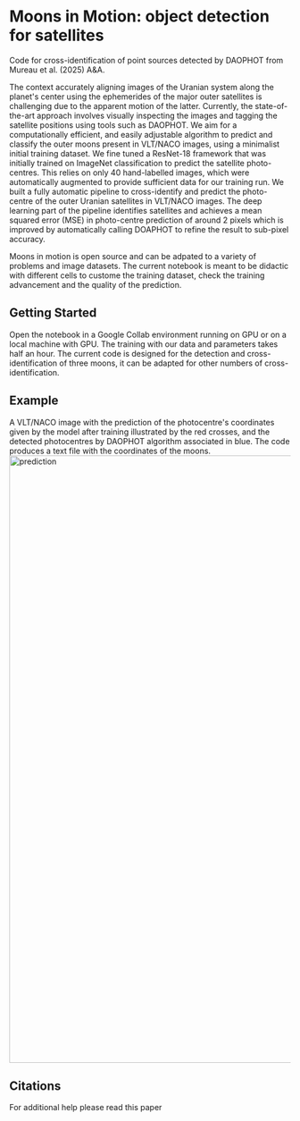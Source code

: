 # Moons in Motion: object detection for satellites

Code for cross-identification of point sources detected by DAOPHOT from Mureau et al. (2025) A&A.

The context accurately aligning images of the Uranian system along the planet's center using the ephemerides of the major outer satellites is challenging due to the apparent motion of the latter. Currently, the state-of-the-art approach involves visually inspecting the images and tagging the satellite positions using tools such as DAOPHOT. 
We aim for a computationally efficient, and easily adjustable algorithm to predict and classify the outer moons present in VLT/NACO images, using a minimalist initial training dataset. We fine tuned a ResNet-18 framework that was initially trained on ImageNet classification to predict the satellite photo-centres. This relies on only 40 hand-labelled images, which were automatically augmented to provide sufficient data for our training run. We built a fully automatic pipeline to cross-identify and predict the photo-centre of the outer Uranian satellites in VLT/NACO images. The deep learning part of the pipeline identifies satellites and achieves a mean squared error (MSE) in photo-centre prediction of around 2 pixels which is improved by automatically calling DOAPHOT to refine the result to sub-pixel accuracy.

Moons in motion is open source and can be adpated to a variety of problems and image datasets. The current notebook is meant to be didactic with different cells to custome the training dataset, check the training advancement and the quality of the prediction.

## Getting Started

Open the notebook in a Google Collab environment running on GPU or on a local machine with GPU. The training with our data and parameters takes half an hour. The current code is designed for the detection and cross-identification of three moons, it can be adapted for other numbers of cross-identification.

## Example
A VLT/NACO image with the prediction of the photocentre's coordinates given by the model after training illustrated by the red crosses, and the detected photocentres by DAOPHOT algorithm associated in blue. The code produces a text file with the coordinates of the moons.
<img width="546" height="1087" alt="prediction" src="https://github.com/user-attachments/assets/79793642-d7d4-4f4f-a087-f8c58edd612c" />


## Citations
For additional help please read this paper 
